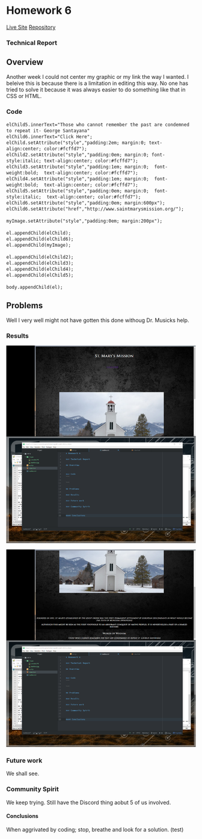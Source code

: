 # Homework 6
[Live Site](https://jonswallow.github.io/441Again/)
[Repository](https://github.com/JonSwallow/441Again)
### Technical Report

## Overview
Another week I could not center my graphic or my link the way I wanted. I beleive this is because there is a limitation in editing this way. No one has tried to solve it because it was always easier to do something like that in CSS or HTML.

### Code
```
elChild5.innerText="Those who cannot remember the past are condemned to repeat it- George Santayana"
elChild6.innerText="Click Here";
elChild.setAttribute("style","padding:2em; margin:0; text-align:center; color:#fcffd7");
elChild2.setAttribute("style","padding:0em; margin:0; font-style:italic; text-align:center; color:#fcffd7");
elChild3.setAttribute("style","padding:1em; margin:0;  font-weight:bold;  text-align:center; color:#fcffd7");
elChild4.setAttribute("style","padding:1em; margin:0;  font-weight:bold;  text-align:center; color:#fcffd7");
elChild5.setAttribute("style","padding:0em; margin:0;  font-style:italic;  text-align:center; color:#fcffd7");
elChild6.setAttribute("style","padding:0em; margin:600px");
elChild6.setAttribute("href","http://www.saintmarysmission.org/");

myImage.setAttribute("style","padding:0em; margin:200px");

el.appendChild(elChild);
el.appendChild(elChild6);
el.appendChild(myImage);

el.appendChild(elChild2);
el.appendChild(elChild3);
el.appendChild(elChild4);
el.appendChild(elChild5);

body.appendChild(el);
```

## Problems
Well I very well might not have gotten this done withoug Dr. Musicks help.
### Results
![Screen1](images/screen1.png)

![Screen2](images/screen2.png)
### Future work
We shall see.
### Community Spirit
We keep trying. Still have the Discord thing aobut 5 of us involved.

#### Conclusions

When aggrivated by coding; stop, breathe and look for a solution.
(test)

